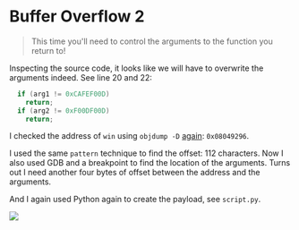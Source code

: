 # Buffer Overflow 2

> This time you'll need to control the arguments to the function you return to!

Inspecting the source code, it looks like we will have to overwrite the arguments indeed. See line 20 and 22:

```c
  if (arg1 != 0xCAFEF00D)
    return;
  if (arg2 != 0xF00DF00D)
    return;
```

I checked the address of `win` using `objdump -D` [again](../buffer-overflow-1): `0x08049296`.

I used the same `pattern` technique to find the offset: 112 characters. Now I also used GDB and a breakpoint to find the location of the arguments. Turns out I need another four bytes of offset between the address and the arguments.

And I again used Python again to create the payload, see `script.py`.

![](https://i.imgur.com/bM7ZQZD.png)
